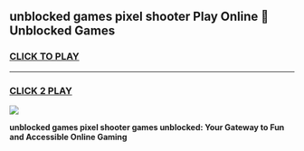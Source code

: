 
## unblocked games pixel shooter Play Online 👋 Unblocked Games
<h3>
<a href="https://premium.freeplayer.one?title=unblocked_games_pixel_shooter&ref=19F">CLICK TO PLAY</a></h3>
<hr>

<h3>
<a href="https://premium.freeplayer.one?title=unblocked_games_pixel_shooter&ref=19F">CLICK 2 PLAY</a>
  
</h3>

<a href="https://premium.freeplayer.one?title=unblocked_games_pixel_shooter&ref=19F"><img src="https://clearcache.store/games.png"></a>


**unblocked games pixel shooter games unblocked: Your Gateway to Fun and Accessible Online Gaming**

